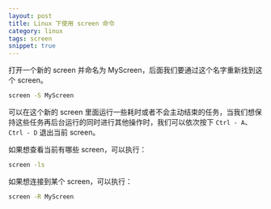 ```yaml
---
layout: post
title: Linux 下使用 screen 命令
category: linux
tags: screen
snippet: true
---
```


打开一个新的 screen 并命名为 MyScreen，后面我们要通过这个名字重新找到这个 screen。

```bash
screen -S MyScreen
```

可以在这个新的 screen 里面运行一些耗时或者不会主动结束的任务，当我们想保持这些任务再后台运行的同时进行其他操作时，我们可以依次按下 `Ctrl - A`、`Ctrl - D` 退出当前 screen。

如果想查看当前有哪些 screen，可以执行：

```bash
screen -ls
```

如果想连接到某个 screen，可以执行：


```bash
screen -R MyScreen
```
